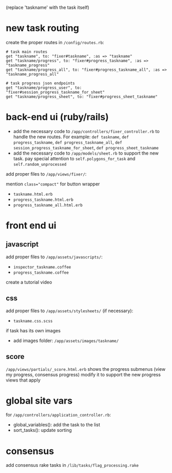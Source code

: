 (replace 'taskname' with the task itself)

# new task routing
create the proper routes in `/config/routes.rb`:

    # task main routes
    get "taskname", to: "fixer#taskname", :as => "taskname"
    get "taskname/progress", to: "fixer#progress_taskname", :as => "taskname_progress"
    get "taskname/progress_all", to: "fixer#progress_taskname_all", :as => "taskname_progress_all"

    # task progress json endpoints
    get "taskname/progress_user", to: "fixer#session_progress_taskname_for_sheet"
    get "taskname/progress_sheet", to: "fixer#progress_sheet_taskname"

# back-end ui (ruby/rails)
- add the necessary code to `/app/controllers/fixer_controller.rb` to handle the new routes. For example: `def taskname`, `def progress_taskname`, `def progress_taskname_all`, `def session_progress_taskname_for_sheet`, `def progress_sheet_taskname`
- add the necessary code to `/app/models/sheet.rb` to support the new task. pay special attention to `self.polygons_for_task` and `self.random_unprocessed`


add proper files to `/app/views/fixer/`:

mention `class="compact"` for button wrapper
- `taskname.html.erb`
- `progress_taskname.html.erb`
- `progress_taskname_all.html.erb`

# front end ui

## javascript
add proper files to `/app/assets/javascripts/`:

- `inspector_taskname.coffee`
- `progress_taskname.coffee`

create a tutorial video

## css
add proper files to `/app/assets/stylesheets/` (if necessary):
- `taskname.css.scss`

if task has its own images
- add images folder: `/app/assets/images/taskname/`

## score
`/app/views/partials/_score.html.erb` shows the progress submenus (view my progress, consensus progress)
modify it to support the new progress views that apply

# global site vars
for `/app/controllers/application_controller.rb`:

- global_variables(): add the task to the list
- sort_tasks(): update sorting

# consensus
add consensus rake tasks in `/lib/tasks/flag_processing.rake`